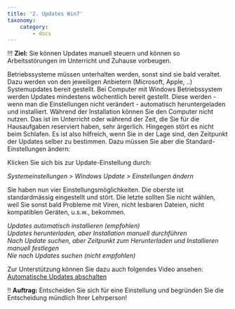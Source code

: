 ```yaml
---
title: '2. Updates Win7'
taxonomy:
    category:
        - docs
---
```


!!! **Ziel:** Sie können Updates manuell steuern und können so Arbeitsstörungen im Unterricht und Zuhause vorbeugen.<br>

Betriebssysteme müssen unterhalten werden, sonst sind sie bald veraltet. Dazu werden von den jeweiligen Anbietern (Microsoft, Apple, ..) Systemupdates bereit gestellt. Bei Computer mit Windows Betriebssystem werden Updates mindestens wöchentlich bereit gestellt. Diese werden - wenn man die Einstellungen nicht verändert - automatisch heruntergeladen und installiert. Während der Installation können Sie den Computer nicht nutzen. Das ist im Unterricht oder während der Zeit, die Sie für die Hausaufgaben reserviert haben, sehr ärgerlich. Hingegen stört es nicht beim Schlafen. Es ist also hilfreich, wenn Sie in der Lage sind, den Zeitpunkt der Updates selber zu bestimmen. Dazu müssen Sie aber die Standard-Einstellungen ändern:

Klicken Sie sich bis zur Update-Einstellung durch:

*Systemeinstellungen > Windows Update > Einstellungen ändern*

Sie haben nun vier Einstellungsmöglichkeiten. Die oberste ist standardmässig eingestellt und stört. Die letzte sollten Sie nicht wählen, weil Sie sonst bald Probleme mit Viren, nicht lesbaren Dateien, nicht kompatiblen Geräten, u.s.w., bekommen.<br>

*Updates automatisch installieren (empfohlen)<br>
Updates herunterladen, aber Installation manuell durchführen<br>
Nach Update suchen, aber Zeitpunkt zum Herunterladen und Installieren manuell festlegen<br>
Nie nach Updates suchen (nicht empfohlen)*<br>

Zur Unterstützung können Sie dazu auch folgendes Video ansehen: [Automatische Updates abschalten](https://www.youtube.com/watch?v=h-aykEH96lA|Windows7/8)

!! **Auftrag:** Entscheiden Sie sich für eine Einstellung und begründen Sie die Entscheidung mündlich Ihrer Lehrperson!


